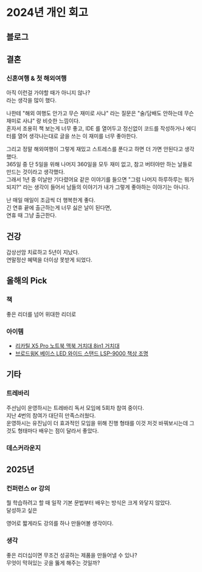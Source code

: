 # 2024년 개인 회고


## 블로그

## 결혼

### 신혼여행 & 첫 해외여행

아직 이런걸 가야할 때가 아니지 않나?  
라는 생각을 많이 했다.  
  
나한테 "해외 여행도 안가고 무슨 재미로 사냐" 라는 질문은 "술/담배도 안하는데 무슨 재미로 사냐" 랑 비슷한 느낌이다.  
혼자서 조용히 책 보는게 너무 좋고, IDE 를 열어두고 정신없이 코드를 작성하거나 에디터를 열어 생각나는대로 글을 쓰는 이 재미를 너무 좋아한다.  

그리고 정말 해외여행이 그렇게 재밌고 스트레스를 푼다고 하면 더 가면 안된다고 생각했다.  
365일 중 단 5일을 위해 나머지 360일을 모두 재미 없고, 참고 버텨야만 하는 날들로 만드는 것이라고 생각했다.  
그래서 1년 중 이날만 기다렸어요 같은 이야기를 들으면 "그럼 나머지 하루하루는 뭐가 되지?" 라는 생각이 들어서 남들의 이야기가 내가 그렇게 좋아하는 이야기는 아니다.  

난 매일 매일이 조금씩 더 행복한게 좋다.  
긴 연휴 끝에 출근하는게 너무 싫은 날이 된다면,  
연휴 때 그냥 출근한다.  



## 건강

갑상선암 치료하고 5년이 지났다.  
연말정산 혜택을 더이상 못받게 되었다.  


## 올해의 Pick

### 책

좋은 리더를 넘어 위대한 리더로


### 아이템

- [리카틸 X5 Pro 노트북 맥북 거치대 8in1 거치대](https://smartstore.naver.com/lyckatill_tech/products/10269026108)
- [브로드윙K 베이스 LED 와이드 스탠드 LSP-9000 책상 조명](https://brand.naver.com/prismlight/products/403056570)


## 기타


### 트레바리

주선님이 운영하시는 트레바리 독서 모임에 5회차 참여 중이다.  
지난 4번의 참여가 대단히 만족스러웠다.  
운영하시는 유진님이 더 효과적인 모임을 위해 진행 형태를 이것 저것 바꿔보시는데 그것도 형태마다 배우는 점이 달라서 좋았다.  


### 데스커라운지



## 2025년

### 컨퍼런스 or 강의

뭘 학습하려고 할 때 일작 기본 문법부터 배우는 방식은 크게 와닿지 않았다.  
달성하고 싶은 

영어로 짧게라도 강의를 하나 만들어볼 생각이다.  


### 생각

좋은 리더십이면 무조건 성공하는 제품을 만들어낼 수 있나?  
무엇이 막혀있는 곳을 뚫게 해주는 것일까?  

